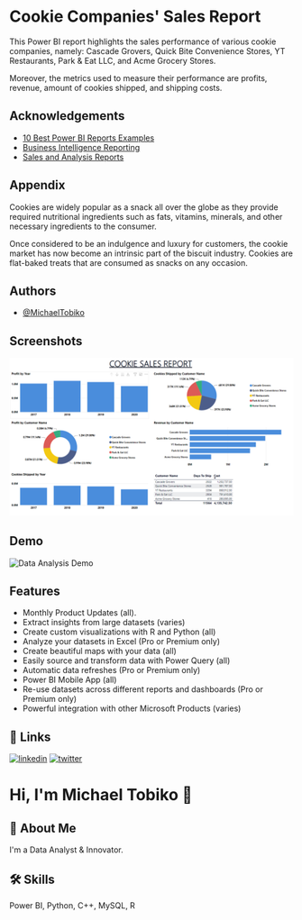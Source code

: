 
# Cookie Companies' Sales Report

This Power BI report highlights the sales performance of various cookie companies, namely: Cascade Grovers, Quick Bite Convenience Stores, YT Restaurants, Park & Eat LLC, and Acme Grocery Stores.

Moreover, the metrics used to measure their performance are profits, revenue, amount of cookies shipped, and shipping costs.



## Acknowledgements

 - [10 Best Power BI Reports Examples](https://hevodata.com/learn/10-best-power-bi-reports-examples/)
 - [Business Intelligence Reporting](https://www.qlik.com/us/business-intelligence/business-intelligence-reporting)
 - [Sales and Analysis Reports](https://www.clariontech.com/blog/what-are-the-different-types-of-report-in-power-bi)


## Appendix

Cookies are widely popular as a snack all over the globe as they provide required nutritional ingredients such as fats, vitamins, minerals, and other necessary ingredients to the consumer.

Once considered to be an indulgence and luxury for customers, the cookie market has now become an intrinsic part of the biscuit industry. Cookies are flat-baked treats that are consumed as snacks on any occasion.
## Authors

- [@MichaelTobiko](https://github.com/miketobz)


## Screenshots

![My Image](https://github.com/miketobz/Cookie-Sales-BI-Report/blob/master/Cookie%20Sales%20Report.png)


## Demo

![Data Analysis Demo](https://i.pinimg.com/originals/fc/71/63/fc71635c7f1b09ed30413f59bb749582.gif)


## Features

- Monthly Product Updates (all).
- Extract insights from large datasets (varies)
- Create custom visualizations with R and Python (all)
- Analyze your datasets in Excel (Pro or Premium only)
- Create beautiful maps with your data (all)
- Easily source and transform data with Power Query (all)
- Automatic data refreshes (Pro or Premium only)
- Power BI Mobile App (all)
- Re-use datasets across different reports and dashboards (Pro or Premium only)
- Powerful integration with other Microsoft Products (varies)


## 🔗 Links
[![linkedin](https://img.shields.io/badge/linkedin-0A66C2?style=for-the-badge&logo=linkedin&logoColor=white)](https://www.linkedin.com/in/michael-tobiko-1563a693)
[![twitter](https://img.shields.io/badge/twitter-1DA1F2?style=for-the-badge&logo=twitter&logoColor=white)](https://twitter.com/MichaelTobiko)

# Hi, I'm Michael Tobiko 👋


## 🚀 About Me
I'm a Data Analyst & Innovator.


## 🛠 Skills
Power BI, Python, C++, MySQL, R

